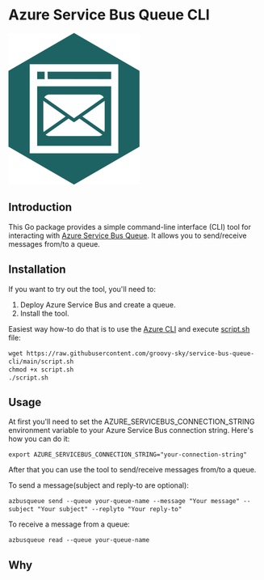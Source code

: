 # Azure Service Bus Queue CLI

![](logo.svg)

## Introduction
This Go package provides a simple command-line interface (CLI) tool for interacting with [Azure Service Bus Queue](https://azure.microsoft.com/en-us/products/service-bus). It allows you to send/receive messages from/to a queue. 

## Installation

If you want to try out the tool, you'll need to:
1. Deploy Azure Service Bus and create a queue.
2. Install the tool.

Easiest way how-to do that is to use the [Azure CLI](https://docs.microsoft.com/en-us/cli/azure/install-azure-cli?view=azure-cli-latest) and execute [script.sh](script.sh) file:

```
wget https://raw.githubusercontent.com/groovy-sky/service-bus-queue-cli/main/script.sh
chmod +x script.sh
./script.sh
```

## Usage

At first you'll need to set the AZURE_SERVICEBUS_CONNECTION_STRING environment variable to your Azure Service Bus connection string. Here's how you can do it:

```
export AZURE_SERVICEBUS_CONNECTION_STRING="your-connection-string"
```

After that you can use the tool to send/receive messages from/to a queue. 

To send a message(subject and reply-to are optional):

``` 
azbusqueue send --queue your-queue-name --message "Your message" --subject "Your subject" --replyto "Your reply-to"
```

To receive a message from a queue:

```
azbusqueue read --queue your-queue-name
```

## Why
